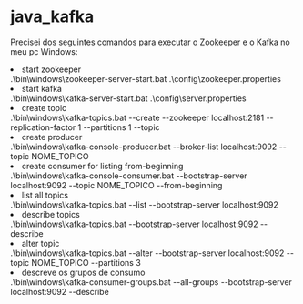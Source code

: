 # java_kafka

<p>
  Precisei dos seguintes comandos para executar o Zookeeper e o Kafka no meu pc Windows:<br>
  <li>start zookeeper<br>
    .\bin\windows\zookeeper-server-start.bat .\config\zookeeper.properties</li>

  <li>start kafka<br>
    .\bin\windows\kafka-server-start.bat .\config\server.properties</li>

  <li>create topic<br>
    .\bin\windows\kafka-topics.bat --create --zookeeper localhost:2181 --replication-factor 1 --partitions 1 --topic</li>

  <li>create producer<br>
    .\bin\windows\kafka-console-producer.bat --broker-list localhost:9092 --topic NOME_TOPICO</li>

  <li>create consumer for listing from-beginning<br>
    .\bin\windows\kafka-console-consumer.bat --bootstrap-server localhost:9092 --topic NOME_TOPICO --from-beginning</li>

  <li>list all topics<br>
    .\bin\windows\kafka-topics.bat --list --bootstrap-server localhost:9092</li>

  <li>describe topics<br>
    .\bin\windows\kafka-topics.bat --bootstrap-server localhost:9092 --describe</li>

  <li>alter topic<br>
    .\bin\windows\kafka-topics.bat --alter --bootstrap-server localhost:9092 --topic NOME_TOPICO --partitions 3</li>

  <li>descreve os grupos de consumo<br>
    .\bin\windows\kafka-consumer-groups.bat --all-groups --bootstrap-server localhost:9092 --describe</li>
</p>
